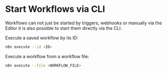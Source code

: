 # Start Workflows via CLI

Workflows can not just be started by triggers, webhooks or manually via the
Editor it is also possible to start them directly via the CLI.

Execute a saved workflow by its ID:

```bash
n8n execute --id <ID>
```

Execute a workflow from a workflow file:
```bash
n8n execute --file <WORKFLOW_FILE>
```
